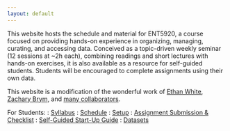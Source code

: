 ```yaml
---
layout: default
---
```


This website hosts the schedule and material for ENT5920, a course focused
on providing hands-on experience in organizing, managing, curating, 
and accessing data. Conceived as a topic-driven weekly seminar (12 sessions at ~2h each), 
combining readings and short lectures with hands-on exercises, 
it is also available as a resource for self-guided students. 
Students will be encouraged to complete assignments using their own data.

This website is a modification of the wonderful work of [Ethan White](http://ethanwhite.org),
[Zachary Brym](http://zackbrym.weecology.org/), and [many collaborators](https://github.com/datacarpentry/semester-biology/graphs/contributors).


For Students:
: <a href="{{ site.baseurl}}/syllabus">
  <i class="fa fa-file-text-o fa-fw"></i> Syllabus</a>
: <a href="{{ site.baseurl}}/schedule">
  <i class="fa fa-calendar fa-fw"></i> Schedule</a>
: <a href="{{ site.baseurl}}/computer-setup">
  <i class="fa fa-download fa-fw"></i> Setup</a>
: <a href="{{ site.baseurl}}/materials/projects">
  <i class="fa fa-check-square fa-fw"></i> Assignment Submission & Checklist</a>
: <a href="{{ site.baseurl}}/START-for-self-guided-students">
  <i class="fa fa-play-circle fa-fw"></i> Self-Guided Start-Up Guide</a>
: <a href="{{ site.baseurl}}/materials/datasets">
  <i class="fa fa-download fa-fw"></i> Datasets</a>
